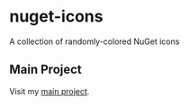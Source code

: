# nuget-icons
A collection of randomly-colored NuGet icons

## Main Project
Visit my [main project](https://github.com/justinwritescode).